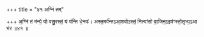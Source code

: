 +++
title = "४१ अग्निं तम्"

+++
अ॒ग्निं तं म॑न्ये॒ यो वसु॒रस्तं॒ यं य॑न्ति धे॒नवः॑। अस्त॒मर्व॑न्तऽआ॒शवोऽस्तं॒ नित्या॑सो वा॒जिन॒ऽइष॑ꣳस्तो॒तृभ्य॒ऽआ भ॑र ॥४१ ॥